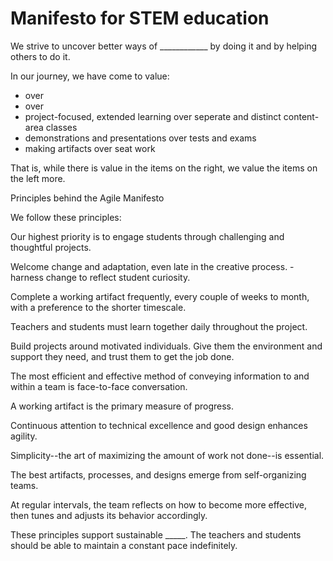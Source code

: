 # Manifesto for STEM education

We strive to uncover better ways of ____________ by doing it and by helping others to do it.

In our journey, we have come to value:

- over 
- over 
- project-focused, extended learning over seperate and distinct content-area classes
- demonstrations and presentations over tests and exams
- making artifacts over seat work

That is, while there is value in the items on the right, we value the items on the left more.

Principles behind the Agile Manifesto



We follow these principles:

Our highest priority is to engage students through challenging and thoughtful projects.

Welcome change and adaptation, even late in the creative process. - harness change to reflect student curiosity.

Complete a working artifact frequently, every couple of weeks to month, with a preference to the shorter timescale.

Teachers and students must learn together daily throughout the project.

Build projects around motivated individuals. Give them the environment and support they need, and trust them to get the job done.

The most efficient and effective method of conveying information to and within a team is face-to-face conversation.

A working artifact is the primary measure of progress.

Continuous attention to technical excellence and good design enhances agility.

Simplicity--the art of maximizing the amount of work not done--is essential.

The best artifacts, processes, and designs emerge from self-organizing teams.

At regular intervals, the team reflects on how to become more effective, then tunes and adjusts its behavior accordingly.

These principles support sustainable _____. The teachers and students should be able to maintain a constant pace indefinitely.
